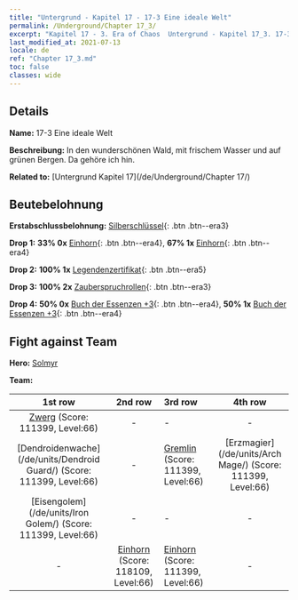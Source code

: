```yaml
---
title: "Untergrund - Kapitel 17 - 17-3 Eine ideale Welt"
permalink: /Underground/Chapter 17_3/
excerpt: "Kapitel 17 - 3. Era of Chaos  Untergrund - Kapitel 17_3. 17-3 Eine ideale Welt"
last_modified_at: 2021-07-13
locale: de
ref: "Chapter 17_3.md"
toc: false
classes: wide
---
```


## Details

 **Name:** 17-3 Eine ideale Welt

 **Beschreibung:** In den wunderschönen Wald, mit frischem Wasser und auf grünen Bergen. Da gehöre ich hin.

 **Related to:** [Untergrund Kapitel 17](/de/Underground/Chapter 17/)

## Beutebelohnung

 **Erstabschlussbelohnung:** [Silberschlüssel](/ItemsDE/con_693/){: .btn .btn--era3}

 **Drop 1:** **33% 0x** [Einhorn](/ItemsDE/unt_204/){: .btn .btn--era4}, **67% 1x** [Einhorn](/ItemsDE/unt_204/){: .btn .btn--era4}

 **Drop 2:** **100% 1x** [Legendenzertifikat](/ItemsDE/mat_67/){: .btn .btn--era5}

 **Drop 3:** **100% 2x** [Zauberspruchrollen](/ItemsDE/con_694/){: .btn .btn--era3}

 **Drop 4:** **50% 0x** [Buch der Essenzen +3](/ItemsDE/mat_60/){: .btn .btn--era4}, **50% 1x** [Buch der Essenzen +3](/ItemsDE/mat_60/){: .btn .btn--era4}


## Fight against Team
 **Hero:** [Solmyr](/de/heroes/Solmyr/)

 **Team:**


  | 1st row | 2nd row | 3rd row | 4th row |
  |:----:|:----:|:----|:----:|
  | [Zwerg](/de/units/Dwarf/) (Score: 111399, Level:66)  | - | - | - |
  | [Dendroidenwache](/de/units/Dendroid Guard/) (Score: 111399, Level:66)  | - | [Gremlin](/de/units/Gremlin/) (Score: 111399, Level:66)  | [Erzmagier](/de/units/Arch Mage/) (Score: 111399, Level:66)  |
  | [Eisengolem](/de/units/Iron Golem/) (Score: 111399, Level:66)  | - | - | - |
  | - | [Einhorn](/de/units/Unicorn/) (Score: 118109, Level:66)  | [Einhorn](/de/units/Unicorn/) (Score: 111399, Level:66)  | - |


